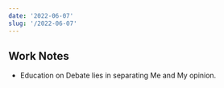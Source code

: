 ```yaml
---
date: '2022-06-07'
slug: '/2022-06-07'
---
```


## Work Notes

- Education on Debate lies in separating Me and My opinion.
